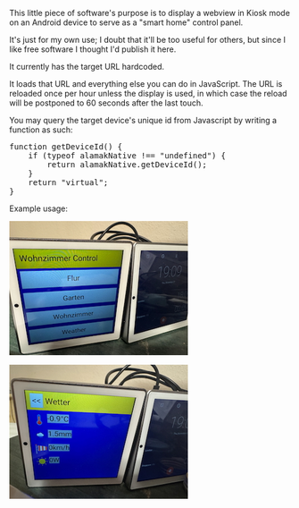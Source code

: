 This little piece of software's purpose is to display a webview in
Kiosk mode on an Android device to serve as a "smart home" control
panel.

It's just for my own use; I doubt that it'll be too useful for others,
but since I like free software I thought I'd publish it here.

It currently has the target URL hardcoded.

It loads that URL and everything else you can do in JavaScript. The
URL is reloaded once per hour unless the display is used, in which
case the reload will be postponed to 60 seconds after the last touch.

You may query the target device's unique id from Javascript by writing a
function as such:

<pre>
function getDeviceId() {
    if (typeof alamakNative !== "undefined") {
        return alamakNative.getDeviceId();
    }
    return "virtual";
}
</pre>

Example usage:

![Example 1](doc/img/ex1.jpeg)

![Example 2](doc/img/ex2.jpeg)
